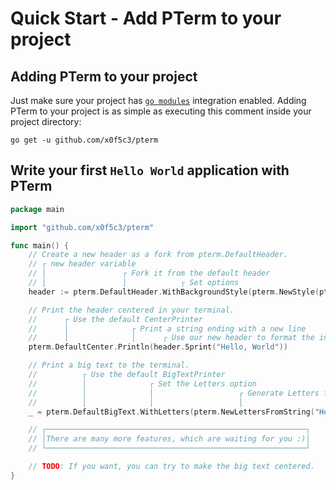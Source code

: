 # Quick Start - Add PTerm to your project

## Adding PTerm to your project

Just make sure your project has [`go modules`]() integration enabled.
Adding PTerm to your project is as simple as executing this comment inside your project directory:

```commandline
go get -u github.com/x0f5c3/pterm
```

## Write your first `Hello World` application with PTerm

```go
package main

import "github.com/x0f5c3/pterm"

func main() {
	// Create a new header as a fork from pterm.DefaultHeader.
	// ┌ new header variable
	// │                 ┌ Fork it from the default header
	// │                 │            ┌ Set options
	header := pterm.DefaultHeader.WithBackgroundStyle(pterm.NewStyle(pterm.BgRed))

	// Print the header centered in your terminal.
	//      ┌ Use the default CenterPrinter
	//      │              ┌ Print a string ending with a new line
	//      │              │      ┌ Use our new header to format the input string
	pterm.DefaultCenter.Println(header.Sprint("Hello, World"))

	// Print a big text to the terminal.
	//          ┌ Use the default BigTextPrinter
	//          │              ┌ Set the Letters option
	//          │              │                   ┌ Generate Letters from string
	//          │              │                   │                            ┌ Render output to the console
	_ = pterm.DefaultBigText.WithLetters(pterm.NewLettersFromString("Hello")).Render()

	// ┌──────────────────────────────────────────────────────────┐
	// │There are many more features, which are waiting for you :)│
	// └──────────────────────────────────────────────────────────┘

	// TODO: If you want, you can try to make the big text centered.
}

```
